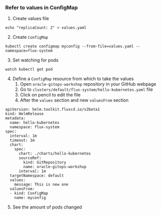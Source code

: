 ### Refer to values in ConfigMap

1. Create values file
```
echo "replicaCount: 2" > values.yaml
```

2. Create `ConfigMap`
```
kubectl create configmap myconfig --from-file=values.yaml --namespace=flux-system
```

3. Set watching for pods
```
watch kubectl get pod
```

4. Define a `ConfigMap` resource from which to take the values
   1. Open `oracle-gitops-workshop` repository in your GitHub webpage
   2. Go to `clusters/default/flux-system/hello-kubernetes.yaml` file
   3. Сlick on pencil to edit the file
   4. After the `values` section and new `valuesFrom` section
```
apiVersion: helm.toolkit.fluxcd.io/v2beta1
kind: HelmRelease
metadata:
  name: hello-kubernetes
  namespace: flux-system
spec:
  interval: 1m
  timeout: 1m
  chart:
    spec:
      chart: ./charts/hello-kubernetes
      sourceRef:
        kind: GitRepository
        name: oracle-gitops-workshop
      interval: 1m
  targetNamespace: default
  values:
    message: This is new one
  valuesFrom:
  - kind: ConfigMap
    name: myconfig
```

5. See the amount of pods changed